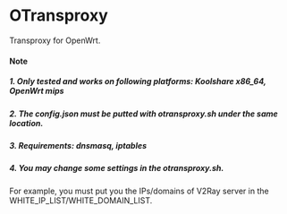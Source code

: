 # OTransproxy
Transproxy for OpenWrt.

#### Note
##### 1. Only tested and works on following platforms: Koolshare x86_64, OpenWrt mips
##### 2. The config.json must be putted with otransproxy.sh under the same location.
##### 3. Requirements: dnsmasq, iptables
##### 4. You may change some settings in the otransproxy.sh. 
For example, you must put you the IPs/domains of V2Ray server in the WHITE_IP_LIST/WHITE_DOMAIN_LIST.